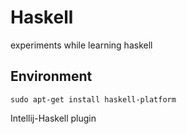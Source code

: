 # Haskell

experiments while learning haskell

## Environment
```
sudo apt-get install haskell-platform
```
Intellij-Haskell plugin

